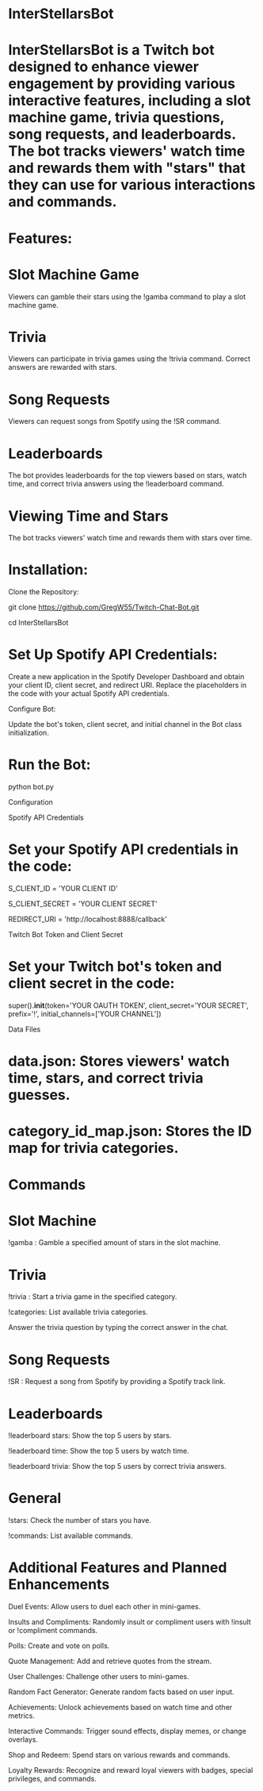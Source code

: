 # InterStellarsBot
# InterStellarsBot is a Twitch bot designed to enhance viewer engagement by providing various interactive features, including a slot machine game, trivia questions, song requests, and leaderboards. The bot tracks viewers' watch time and rewards them with "stars" that they can use for various interactions and commands.

# Features:

# Slot Machine Game

Viewers can gamble their stars using the !gamba command to play a slot machine game.

# Trivia

Viewers can participate in trivia games using the !trivia command. Correct answers are rewarded with stars.

# Song Requests

Viewers can request songs from Spotify using the !SR command.

# Leaderboards

The bot provides leaderboards for the top viewers based on stars, watch time, and correct trivia answers using the !leaderboard command.

# Viewing Time and Stars

The bot tracks viewers' watch time and rewards them with stars over time.

# Installation:

Clone the Repository:

git clone https://github.com/GregW55/Twitch-Chat-Bot.git

cd InterStellarsBot

# Set Up Spotify API Credentials:

Create a new application in the Spotify Developer Dashboard and obtain your client ID, client secret, and redirect URI. Replace the placeholders in the code with your actual Spotify API credentials.

Configure Bot:

Update the bot's token, client secret, and initial channel in the Bot class initialization.

# Run the Bot:

python bot.py

Configuration

Spotify API Credentials

# Set your Spotify API credentials in the code:

S_CLIENT_ID = 'YOUR CLIENT ID'

S_CLIENT_SECRET = 'YOUR CLIENT SECRET'

REDIRECT_URI = 'http://localhost:8888/callback'

Twitch Bot Token and Client Secret

# Set your Twitch bot's token and client secret in the code:

super().__init__(token='YOUR OAUTH TOKEN', client_secret='YOUR SECRET', prefix='!', initial_channels=['YOUR CHANNEL'])

Data Files

# data.json: Stores viewers' watch time, stars, and correct trivia guesses.

# category_id_map.json: Stores the ID map for trivia categories.

# Commands

# Slot Machine

!gamba <amount>: Gamble a specified amount of stars in the slot machine.

# Trivia

!trivia <category>: Start a trivia game in the specified category.

!categories: List available trivia categories.

Answer the trivia question by typing the correct answer in the chat.

# Song Requests

!SR <Spotify link>: Request a song from Spotify by providing a Spotify track link.

# Leaderboards 

!leaderboard stars: Show the top 5 users by stars.

!leaderboard time: Show the top 5 users by watch time.

!leaderboard trivia: Show the top 5 users by correct trivia answers.

# General

!stars: Check the number of stars you have.

!commands: List available commands.

# Additional Features and Planned Enhancements

Duel Events: Allow users to duel each other in mini-games.

Insults and Compliments: Randomly insult or compliment users with !insult or !compliment commands.

Polls: Create and vote on polls.

Quote Management: Add and retrieve quotes from the stream.

User Challenges: Challenge other users to mini-games.

Random Fact Generator: Generate random facts based on user input.

Achievements: Unlock achievements based on watch time and other metrics.

Interactive Commands: Trigger sound effects, display memes, or change overlays.

Shop and Redeem: Spend stars on various rewards and commands.

Loyalty Rewards: Recognize and reward loyal viewers with badges, special privileges, and commands.

